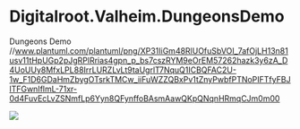 # Digitalroot.Valheim.DungeonsDemo
Dungeons Demo
//www.plantuml.com/plantuml/png/XP31IiGm48RlUOfuSbVOI_7afOjLH13n81usv11tHpUGp2pJgRPlRrias4gpn_p_bs7cszRYM9eOrEM57262hazk3y6zA_D4UoUUy8MfxLPL88IrrLURZLvLt9taUgrlT7NquQ1ICBQFAC2U-1w_F1D6GDaHmZbygOTsrkTMCw_iiFuWZZQBxPv1tZnyPwbfPTNoPIFTfyFBJlTFGwnIflmL-71xr-0d4FuvEcLvZSNmfLp6Yyn8QFynffoBAsmAawQKpQNqnHRmqCJm0m00

<img src="https://www.plantuml.com/plantuml/svg/XP31IiGm48RlUOfuSbVOI_7afOjLH13n81usv11tHpUGp2pJgRPlRrias4gpn_p_bs7cszRYM9eOrEM57262hazk3y6zA_D4UoUUy8MfxLPL88IrrLURZLvLt9taUgrlT7NquQ1ICBQFAC2U-1w_F1D6GDaHmZbygOTsrkTMCw_iiFuWZZQBxPv1tZnyPwbfPTNoPIFTfyFBJlTFGwnIflmL-71xr-0d4FuvEcLvZSNmfLp6Yyn8QFynffoBAsmAawQKpQNqnHRmqCJm0m00">